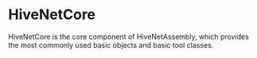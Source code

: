 # HiveNetCore

HiveNetCore is the core component of HiveNetAssembly, which provides the most commonly used basic objects and basic tool classes.
